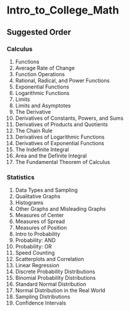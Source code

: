 # Intro_to_College_Math

## Suggested Order

### Calculus
<ol>
    <li>Functions</li>
    <li>Average Rate of Change</li>
    <li>Function Operations</li>
    <li>Rational, Radical, and Power Functions</li>
    <li>Exponential Functions</li>
    <li>Logarithmic Functions</li>
    <li>Limits</li>
    <li>Limits and Asymptotes</li>
    <li>The Derivative</li>
    <li>Derivatives of Constants, Powers, and Sums</li>
    <li>Derivatives of Products and Quotients</li>
    <li>The Chain Rule</li>
    <li>Derivatives of Logarithmic Functions</li>
    <li>Derivatives of Exponential Functions</li>
    <li>The Indefinite Integral</li>
    <li>Area and the Definite Integral</li>
    <li>The Fundamental Theorem of Calculus</li>
</ol>

### Statistics
<ol>
    <li>Data Types and Sampling</li>
    <li>Qualitative Graphs</li>
    <li>Histograms</li>
    <li>Other Graphs and Misleading Graphs</li>
    <li>Measures of Center</li>
    <li>Measures of Spread</li>
    <li>Measures of Position</li>
    <li>Intro to Probability</li>
    <li>Probability: AND</li>
    <li>Probability: OR</li>
    <li>Speed Counting</li>
    <li>Scatterplots and Correlation</li>
    <li>Linear Regression</li>
    <li>Discrete Probability Distributions</li>
    <li>Binomial Probability Distributions</li>
    <li>Standard Normal Distribution</li>
    <li>Normal Distribution in the Real World</li>
    <li>Sampling Distributions</li>
    <li>Confidence Intervals</li>
</ol>